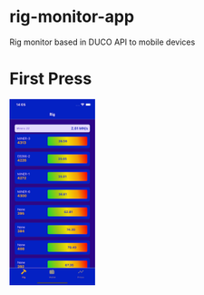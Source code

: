 # rig-monitor-app
Rig monitor based in DUCO API to mobile devices

# First Press

[<img src="https://github.com/clicaqui/rig-monitor-app/blob/master/Simulator%20Screen%20Shot%20-%20iPhone%2013%20-%202023-05-12%20at%2014.05.40.png" width="30%" height="50%">](https://youtu.be/uxhjgQUnHrk)
